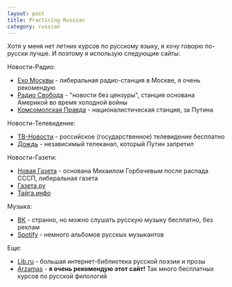 ```yaml
---
layout: post
title: Practicing Russian
category: russian
---
```


Хотя у меня нет летних курсов по русскому языку, я хочу говорю по-русски лучше. И поэтому я использую cледующие сайты:

Новости-Радио:
- [Ехо Москвы](http://echo.msk.ru/) - либеральная радио-станция в Москве, я очень рекомендую
- [Радио Свобода](http://www.svoboda.org/) - "новости без цензуры", станция основана Америкой во время холодной войны
- [Комсомолская Правда](http://www.kp.ru/) - националистическая станция, за Путина

Новости-Телевидение:
- [ТВ-Новости](http://tv-novosti.ru/) - российское (государственное) телевидение бесплатно
- [Дождь](https://tvrain.ru/) - независимый телеканал, который Путин запретил

Новости-Газети:
- [Новая Газета](http://novayagazeta.ru/) - основана Михаилом Горбачевым после распада СССП, либеральная газета
- [Газета.ру](http://gazeta.ru/)
- [Тайга.инфо](http://tayga.info/)

Музыка:
- [ВК](http://vk.com/) - странно, но можно слушать русскую музыку бесплатно, без реклам
- [Spotify](http://play.spotify.com/) - немного альбомов русскых музыкантов

Еще:
- [Lib.ru](http://lib.ru/) - большая интернет-библиотека русской поэзии и прозы
- [Arzamas](http://arzamas.academy/) - **я очень рекомендую этот сайт!** Так много бесплатных курсов по русской филологий

